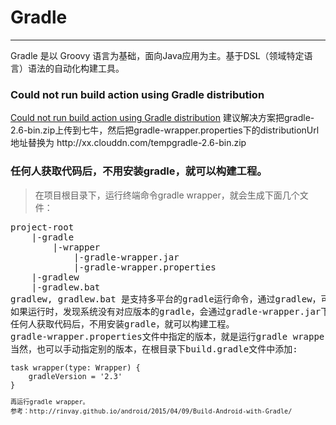 # Gradle

------

Gradle 是以 Groovy 语言为基础，面向Java应用为主。基于DSL（领域特定语言）语法的自动化构建工具。


###  Could not run build action using Gradle distribution

[Could not run build action using Gradle distribution](http://www.quke.org/post/andriod-studio-gradle.html)
建议解决方案把gradle-2.6-bin.zip上传到七牛，然后把gradle-wrapper.properties下的distributionUrl地址替换为
http\://xx.clouddn.com/tempgradle-2.6-bin.zip

### 任何人获取代码后，不用安装gradle，就可以构建工程。

> 在项目根目录下，运行终端命令gradle wrapper，就会生成下面几个文件：
<pre>
project-root
    |-gradle
        |-wrapper
            |-gradle-wrapper.jar
            |-gradle-wrapper.properties
    |-gradlew
    |-gradlew.bat
gradlew, gradlew.bat 是支持多平台的gradle运行命令，通过gradlew，可以执行gradle构建任务。
如果运行时，发现系统没有对应版本的gradle，会通过gradle-wrapper.jar下载gradle-wrapper.properties中指定的gradle版本。这样的话，
任何人获取代码后，不用安装gradle，就可以构建工程。
gradle-wrapper.properties文件中指定的版本，就是运行gradle wrapper命令时的gradle版本。
当然，也可以手动指定别的版本，在根目录下build.gradle文件中添加:
<code>
task wrapper(type: Wrapper) {
    gradleVersion = '2.3'
}
<code>
再运行gradle wrapper。
参考：http://rinvay.github.io/android/2015/04/09/Build-Android-with-Gradle/
<pre>

